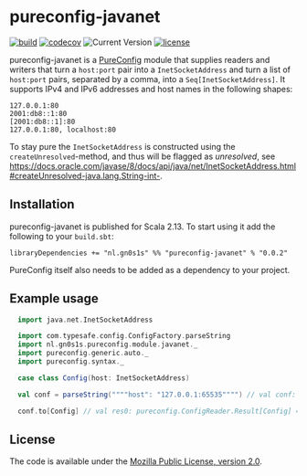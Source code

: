 # pureconfig-javanet

[![build](https://github.com/Philippus/pureconfig-javanet/workflows/build/badge.svg)](https://github.com/Philippus/pureconfig-javanet/actions/workflows/scala.yml?query=workflow%3Abuild+branch%3Amain)
[![codecov](https://codecov.io/gh/Philippus/pureconfig-javanet/branch/main/graph/badge.svg)](https://codecov.io/gh/Philippus/pureconfig-javanet)
![Current Version](https://img.shields.io/badge/version-0.0.3-brightgreen.svg?style=flat "0.0.3")
[![license](https://img.shields.io/badge/license-MPL%202.0-blue.svg?style=flat "MPL 2.0")](LICENSE)

pureconfig-javanet is a [PureConfig](https://pureconfig.github.io/docs/) module that supplies readers and writers that
turn a `host:port` pair into a `InetSocketAddress` and turn a list of `host:port` pairs, separated by a comma, into a
`Seq[InetSocketAddress]`. It supports IPv4 and IPv6 addresses and host names in the following shapes:

```
127.0.0.1:80
2001:db8::1:80
[2001:db8::1]:80
127.0.0.1:80, localhost:80
```

To stay pure the `InetSocketAddress` is constructed using the `createUnresolved`-method, and thus will be flagged as
_unresolved_, see https://docs.oracle.com/javase/8/docs/api/java/net/InetSocketAddress.html#createUnresolved-java.lang.String-int-.

## Installation

pureconfig-javanet is published for Scala 2.13. To start using it add the following to your `build.sbt`:

```
libraryDependencies += "nl.gn0s1s" %% "pureconfig-javanet" % "0.0.2"
```

PureConfig itself also needs to be added as a dependency to your project.

## Example usage

```scala
  import java.net.InetSocketAddress

  import com.typesafe.config.ConfigFactory.parseString
  import nl.gn0s1s.pureconfig.module.javanet._
  import pureconfig.generic.auto._
  import pureconfig.syntax._

  case class Config(host: InetSocketAddress)

  val conf = parseString(""""host": "127.0.0.1:65535"""") // val conf: com.typesafe.config.Config = Config(SimpleConfigObject({"host":"127.0.0.1:65535"}))

  conf.to[Config] // val res0: pureconfig.ConfigReader.Result[Config] = Right(Config(127.0.0.1:65535))
```

## License
The code is available under the [Mozilla Public License, version 2.0](LICENSE).
